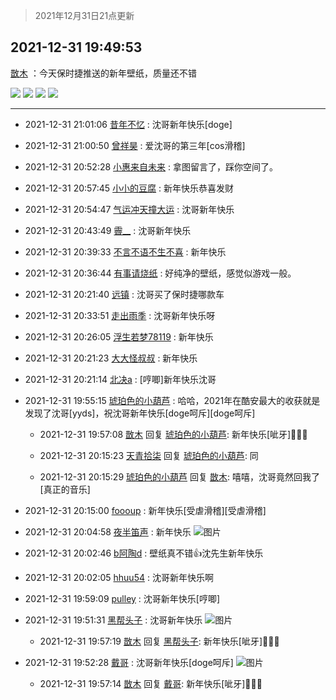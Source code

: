 > 2021年12月31日21点更新
<link rel="stylesheet" href="https://cdn.jsdelivr.net/gh/taotie6/sampleJSON@main/css/photo_show.css">
<meta name="referrer" content="no-referrer" />


 ## 2021-12-31 19:49:53 

 [㪚木](https://www.coolapk.com/picture/32503836?shareKey=YWE3NmNlZjY4MTk1NjFjZWYxNmI~) ：今天保时捷推送的新年壁纸，质量还不错 

<div class="album">
<img class="img-item" src="https://image.coolapk.com/picture/2021/1231/19/1081091_d051ca7e_1388_979_524@1080x2337.png" />
<img class="img-item" src="https://image.coolapk.com/picture/2021/1231/19/1081091_910d5a80_1388_9797_614@1080x2337.png" />
<img class="img-item" src="https://image.coolapk.com/picture/2021/1231/19/1081091_97802724_1388_9802_172@1080x2337.png" />
<img class="img-item" src="https://image.coolapk.com/picture/2021/1231/19/1081091_857ffd5e_1388_9809_516@1080x2337.png" />
</div>

 ------- 

- 2021-12-31 21:01:06 [昔年不忆](uid=2854657) : 沈哥新年快乐[doge] 

- 2021-12-31 21:00:50 [曾祥昊](uid=6695078) : 爱沈哥的第三年[cos滑稽] 

- 2021-12-31 20:52:28 [小惠来自未来](uid=847097) : 拿图留言了，踩你空间了。 

- 2021-12-31 20:57:45 [小小的豆腐](uid=1391831) : 新年快乐恭喜发财 

- 2021-12-31 20:54:47 [气运冲天撞大运](uid=3158661) : 沈哥新年快乐 

- 2021-12-31 20:43:49 [霽__](uid=2393793) : 沈哥新年快乐 

- 2021-12-31 20:39:33 [不言不语不生不喜](uid=3386283) : 新年快乐 

- 2021-12-31 20:36:44 [有事请烧纸](uid=1802946) : 好纯净的壁纸，感觉似游戏一般。 

- 2021-12-31 20:21:40 [远镇](uid=1471248) : 沈哥买了保时捷哪款车 

- 2021-12-31 20:33:51 [走出雨季](uid=855443) : 沈哥新年快乐呀 

- 2021-12-31 20:26:05 [浮生若梦78119](uid=2179513) : 新年快乐 

- 2021-12-31 20:21:23 [大大怪叔叔](uid=956235) : 新年快乐 

- 2021-12-31 20:21:14 [北决a](uid=1918537) : [哼唧]新年快乐沈哥 

- 2021-12-31 19:55:15 [琥珀色的小葫芦](uid=3670859) : 哈哈，2021年在酷安最大的收获就是发现了沈哥[yyds]，祝沈哥新年快乐[doge呵斥][doge呵斥] 

    - 2021-12-31 19:57:08 [㪚木](uid=1081091) 回复 [琥珀色的小葫芦](uid=3670859): 新年快乐[呲牙]🍭🍭🍭 

    - 2021-12-31 20:15:23 [天青拾柒](uid=2874164) 回复 [琥珀色的小葫芦](uid=3670859): 同 

    - 2021-12-31 20:15:29 [琥珀色的小葫芦](uid=3670859) 回复 [㪚木](uid=1081091): 嘻嘻，沈哥竟然回我了[真正的音乐] 

- 2021-12-31 20:15:00 [foooup](uid=12770621) : 新年快乐[受虐滑稽][受虐滑稽] 

- 2021-12-31 20:04:58 [夜半笛声](uid=1201240) : 新年快乐 ![图片](https://image.coolapk.com/feed/2021/1231/20/1201240_1a87b485_2297_8116_993@1125x2436.jpeg)

- 2021-12-31 20:02:46 [b阿陶d](uid=1019731) : 壁纸真不错👍沈先生新年快乐 

- 2021-12-31 20:02:05 [hhuu54](uid=3030951) : 沈哥新年快乐啊 

- 2021-12-31 19:59:09 [pulley](uid=391132) : 沈哥新年快乐[哼唧] 

- 2021-12-31 19:51:31 [黑帮头子](uid=2838832) : 沈哥新年快乐 ![图片](https://image.coolapk.com/feed/2021/1231/19/2838832_9a62eadc_1490_8868_337@1125x2436.jpeg)

    - 2021-12-31 19:57:19 [㪚木](uid=1081091) 回复 [黑帮头子](uid=2838832): 新年快乐[呲牙]🍭🍭🍭 

- 2021-12-31 19:52:28 [戴哥](uid=2483039) : 沈哥新年快乐[doge呵斥] ![图片](https://image.coolapk.com/feed/2021/1231/19/2483039_28d98d1c_1548_1957_750@1080x1085.jpeg)

    - 2021-12-31 19:57:14 [㪚木](uid=1081091) 回复 [戴哥](uid=2483039): 新年快乐[呲牙]🍭🍭🍭 

